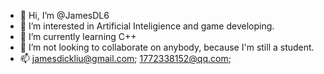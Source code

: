 - 👋 Hi, I’m @JamesDL6
- 👀 I’m interested in Artificial Inteligience and game developing.
- 🌱 I’m currently learning C++
- 💞️ I’m not looking to collaborate on anybody, because I'm still a student.
- 📫 jamesdickliu@gmail.com; 1772338152@qq.com;

<!---
JamesDL6/JamesDL6 is a ✨ special ✨ repository because its `README.md` (this file) appears on your GitHub profile.
You can click the Preview link to take a look at your changes.
--->
